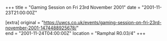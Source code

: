 +++
title = "Gaming Session on Fri 23rd November 2001"
date = "2001-11-23T21:00:00Z"

[extra]
original = "https://uwcs.co.uk/events/gaming-session-on-fri-23rd-november-2001-1474488925678/"    
end = "2001-11-24T04:00:00Z"
location = "Ramphal R0.03/4"
+++



